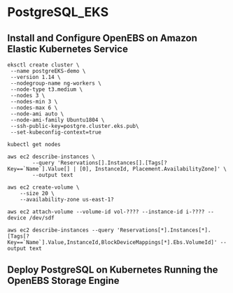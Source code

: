 # PostgreSQL_EKS
## Install and Configure OpenEBS on Amazon Elastic Kubernetes Service
```
eksctl create cluster \
 --name postgreEKS-demo \
 --version 1.14 \
 --nodegroup-name ng-workers \
 --node-type t3.medium \
 --nodes 3 \
 --nodes-min 3 \
 --nodes-max 6 \
 --node-ami auto \
 --node-ami-family Ubuntu1804 \
 --ssh-public-key=postgre.cluster.eks.pub\
 --set-kubeconfig-context=true
```
```
kubectl get nodes
```
```
aws ec2 describe-instances \
        --query 'Reservations[].Instances[].[Tags[?Key==`Name`].Value[] | [0], InstanceId, Placement.AvailabilityZone]' \
        --output text
```
```
aws ec2 create-volume \
    --size 20 \
    --availability-zone us-east-1?
```
```
aws ec2 attach-volume --volume-id vol-???? --instance-id i-???? --device /dev/sdf
```
```
aws ec2 describe-instances --query 'Reservations[*].Instances[*].[Tags[?Key==`Name`].Value,InstanceId,BlockDeviceMappings[*].Ebs.VolumeId]' --output text
```

## Deploy PostgreSQL on Kubernetes Running the OpenEBS Storage Engine
